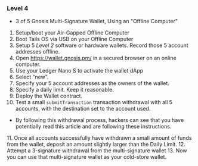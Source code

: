 ### Level 4

- 3 of 5 Gnosis Multi-Signature Wallet, Using an "Offline Computer"
 1. Setup/boot your Air-Gapped Offline Computer
 2. Boot Tails OS via USB on your Offline Computer
 3. Setup 5 *Level 2* software or hardware wallets. Record those 5 account addresses offline.
 4. Open https://wallet.gnosis.pm/ in a secured browser on an online computer.
 5. Use your Ledger Nano S to activate the wallet dApp
 6. Select “new”.
 7. Specify your 5 account addresses as the owners of the wallet.
 8. Specify a daily limit. Keep it reasonable.
 9. Deploy the Wallet contract.
 10. Test a small `submitTransaction` transaction withdrawal with all 5 accounts, with the destination set to the account used.
 <ul>
  <li>By following this withdrawal process, hackers can see that you have potentially read this article and are following these instructions.</li>
 </ul>
 11. Once all accounts successfully have withdrawn a small amount of funds from the wallet, deposit an amount slightly larger than the Daily Limit.
 12. Attempt a 3-signature withdrawal from the multi-signature wallet
 13. Now you can use that multi-signature wallet as your cold-store wallet.
